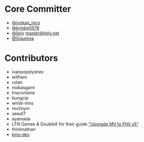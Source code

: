 # Core Committer

- [@iyokan_nico](https://twitter.com/iyokan_nico)
- [@krmbn0576](https://twitter.com/krmbn0576)
- [@liply](https://twitter.com/liplynet) [master@liply.net](mailto:master@liply.net)
- [@Sigureya](https://twitter.com/Sigureya)

# Contributors

- ivanpopelyshev
- wilfrem
- rutan
- niokasgami
- triacontane
- bungcip
- white-mns
- rev2nym
- seea17
- ayamada
- LTN Games & DoubleX for their guide ["Upgrade MV to PIXI v5"](https://forums.rpgmakerweb.com/index.php?threads/guide-to-upgrade-mv-to-pixi-v5.123317/)
- thinknathan
- [kins-dev](https://github.com/kins-dev/rpgmaker-mv-pixi5)
